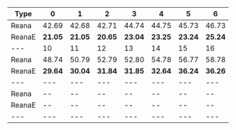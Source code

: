 | Type | 0 | 1 | 2 | 3 | 4 | 5 | 6 | 7 | 8 | 9 |
|---|---|---|---|---|---|---|---|---|---|---|
| Reana | 42.69 | 42.68 | 42.71 | 44.74 | 44.75 | 45.73 | 46.73 | 46.72 | 46.97 | 48.75 |
| ReanaE | **21.05** | **21.05** | **20.65** | **23.04** | **23.25** | **23.24** | **25.24** | **25.84** | **25.65** | **28.04** |
| --- | 10 | 11 | 12 | 13 | 14 | 15 | 16 | 17 | 18 | 19 |
| Reana | 48.74 | 50.79 | 52.79 | 52.80 | 54.78 | 56.77 | 58.78 | 58.82 | 60.83 | 62.81 |
| ReanaE | **29.64** | **30.04** | **31.84** | **31.85** | **32.64** | **36.24** | **36.26** | **37.45** | **40.25** | **41.24** |
| --- | --- | --- | --- | --- | --- | --- | --- | --- | --- | --- |
| Reana | -- | -- | -- | -- | -- | -- | -- | -- | -- | -- |
| ReanaE | -- | -- | -- | -- | -- | -- | -- | -- | -- | -- |
|---|---|---|---|---|---|---|---|---|---|---|
